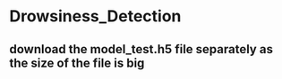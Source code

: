 # Drowsiness_Detection

## download the model_test.h5 file separately as the size of the file is big 
